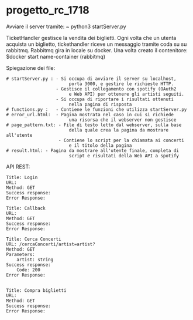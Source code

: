 # progetto_rc_1718

Avviare il server tramite:
	~ python3 startServer.py

TicketHandler gestisce la vendita dei biglietti. Ogni volta che un utenta acquista un biglietto, tickethandler riceve un messaggio tramite coda su
su rabbitmq. Rabbitmq gira in locale su docker. Una volta creato il contenitore: $docker start name-container (rabbitmq)
	
Spiegazione dei file:
	
	# startServer.py : - Si occupa di avviare il server su localhost, 
							porta 3000, e gestire le richieste HTTP.
					   - Gestisce il collegamento con spotify (OAuth2
							e Web API) per ottenere gli artisti seguiti.
					   - Si occupa di riportare i risultati ottenuti 
							nella pagina di risposta
	# functions.py :   - Contiene le funzioni che utilizza startServer.py
	# error_url.html:  - Pagina mostrata nel caso in cui si richiede
							una risorsa che il webserver non gestisce
	# page_pattern.txt: - File di testo letto dal webserver, sulla base
							della quale crea la pagina da mostrare all'utente
						- Contiene lo script per la chiamata ai concerti
							e il titolo della pagina
	# result.html: - Pagina da mostrare all'utente finale, completa di
							script e risultati della Web API a spotify
							
						

API REST:

	Title: Login
	URL: 
	Method: GET
	Success response:
	Error Response:

	Title: Callback
	URL: 
	Method: GET
	Success response:
	Error Response:

	Title: Cerca Concerti
	URL: /cercaConcerti/artist=artist?
	Method: GET
	Parameters:
		artist: string
	Success response:
		Code: 200
	Error Response:


	Title: Compra biglietti
	URL: 
	Method: GET
	Success response:
	Error Response: